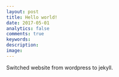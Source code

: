 ```yaml
---
layout: post
title: Hello world!
date: 2017-05-01
analytics: false 
comments: true
keywords:
description:  
image:
---
```


Switched website from wordpress to jekyll.
